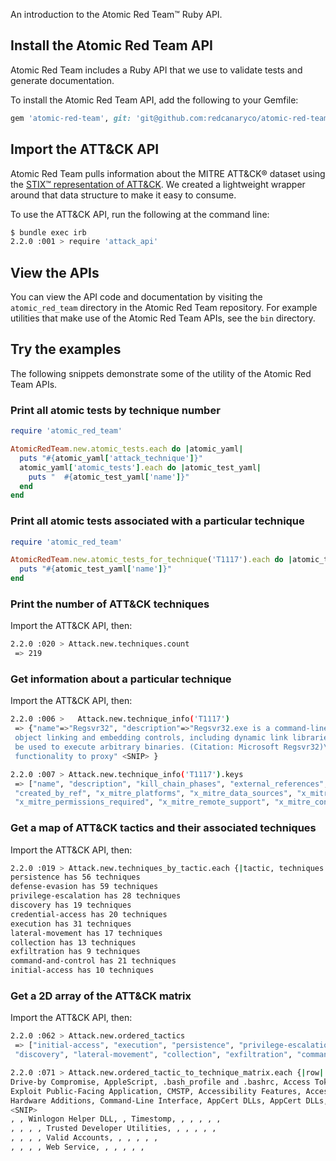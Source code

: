 An introduction to the Atomic Red Team™ Ruby API.

## Install the Atomic Red Team API

Atomic Red Team includes a Ruby API that we use to validate tests and generate
documentation.

To install the Atomic Red Team API, add the following to your Gemfile:

```ruby
gem 'atomic-red-team', git: 'git@github.com:redcanaryco/atomic-red-team.git', branch: :master
```

## Import the ATT&CK API

Atomic Red Team pulls information about the MITRE ATT&CK® dataset using the
[STIX™ representation of ATT&CK](https://raw.githubusercontent.com/mitre/cti/master/enterprise-attack/enterprise-attack.json).
We created a lightweight wrapper around that data structure to make it easy to
consume.

To use the ATT&CK API, run the following at the command line:

```sh
$ bundle exec irb
2.2.0 :001 > require 'attack_api'
```

## View the APIs

You can view the API code and documentation by visiting the `atomic_red_team`
directory in the Atomic Red Team repository. For example utilities that make use
of the Atomic Red Team APIs, see the `bin` directory.

## Try the examples

The following snippets demonstrate some of the utility of the Atomic Red Team
APIs.

### Print all atomic tests by technique number

```ruby
require 'atomic_red_team'

AtomicRedTeam.new.atomic_tests.each do |atomic_yaml|
  puts "#{atomic_yaml['attack_technique']}"
  atomic_yaml['atomic_tests'].each do |atomic_test_yaml|
    puts "  #{atomic_test_yaml['name']}"
  end
end
```

### Print all atomic tests associated with a particular technique

```ruby
require 'atomic_red_team'

AtomicRedTeam.new.atomic_tests_for_technique('T1117').each do |atomic_test_yaml|
  puts "#{atomic_test_yaml['name']}"
end
```

### Print the number of ATT&CK techniques

Import the ATT&CK API, then:

```sh
2.2.0 :020 > Attack.new.techniques.count
 => 219
```

### Get information about a particular technique

Import the ATT&CK API, then:

```sh
2.2.0 :006 >   Attack.new.technique_info('T1117')
 => {"name"=>"Regsvr32", "description"=>"Regsvr32.exe is a command-line program used to register and unregister
 object linking and embedding controls, including dynamic link libraries (DLLs), on Windows systems. Regsvr32.exe can
 be used to execute arbitrary binaries. (Citation: Microsoft Regsvr32)\n\nAdversaries may take advantage of this
 functionality to proxy" <SNIP> }

2.2.0 :007 > Attack.new.technique_info('T1117').keys
 => ["name", "description", "kill_chain_phases", "external_references", "object_marking_refs", "created",
 "created_by_ref", "x_mitre_platforms", "x_mitre_data_sources", "x_mitre_defense_bypassed",
 "x_mitre_permissions_required", "x_mitre_remote_support", "x_mitre_contributors", "id", "modified", "type"]
```

### Get a map of ATT&CK tactics and their associated techniques

Import the ATT&CK API, then:

```sh
2.2.0 :019 > Attack.new.techniques_by_tactic.each {|tactic, techniques| puts "#{tactic} has #{techniques.count} techniques"}
persistence has 56 techniques
defense-evasion has 59 techniques
privilege-escalation has 28 techniques
discovery has 19 techniques
credential-access has 20 techniques
execution has 31 techniques
lateral-movement has 17 techniques
collection has 13 techniques
exfiltration has 9 techniques
command-and-control has 21 techniques
initial-access has 10 techniques
```

### Get a 2D array of the ATT&CK matrix

Import the ATT&CK API, then:

```sh
2.2.0 :062 > Attack.new.ordered_tactics
 => ["initial-access", "execution", "persistence", "privilege-escalation", "defense-evasion", "credential-access",
 "discovery", "lateral-movement", "collection", "exfiltration", "command-and-control"]

2.2.0 :071 > Attack.new.ordered_tactic_to_technique_matrix.each {|row| puts row.collect {|technique| technique['name'] if technique}.join(', ')};
Drive-by Compromise, AppleScript, .bash_profile and .bashrc, Access Token Manipulation, Access Token Manipulation, Account Manipulation, Account Discovery, AppleScript, Audio Capture, Automated Exfiltration, Commonly Used Port
Exploit Public-Facing Application, CMSTP, Accessibility Features, Accessibility Features, BITS Jobs, Bash History, Application Window Discovery, Application Deployment Software, Automated Collection, Data Compressed, Communication Through Removable Media
Hardware Additions, Command-Line Interface, AppCert DLLs, AppCert DLLs, Binary Padding, Brute Force, Browser Bookmark Discovery, Distributed Component Object Model, Clipboard Data, Data Encrypted, Connection Proxy
<SNIP>
, , Winlogon Helper DLL, , Timestomp, , , , , ,
, , , , Trusted Developer Utilities, , , , , ,
, , , , Valid Accounts, , , , , ,
, , , , Web Service, , , , , ,
```
